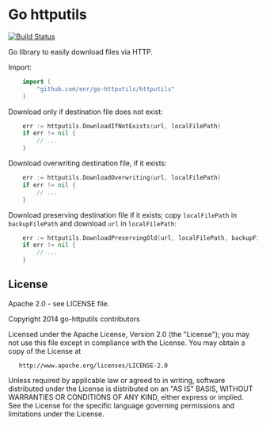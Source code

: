 Go httputils
============

[![Build Status](https://travis-ci.org/enr/go-httputils.png?branch=master)](https://travis-ci.org/enr/go-httputils)

Go library to easily download files via HTTP.

Import:

```Go
    import (
        "github.com/enr/go-httputils/httputils"
    )
```

Download only if destination file does not exist:

```Go
    err := httputils.DownloadIfNotExists(url, localFilePath)
    if err != nil {
        // ...
    }
```

Download overwriting destination file, if it exists:

```Go
    err := httputils.DownloadOverwriting(url, localFilePath)
    if err != nil {
        // ...
    }
```

Download preserving destination file if it exists; copy `localFilePath` in `backupFilePath` and download `url` in `localFilePath`:

```Go
    err := httputils.DownloadPreservingOld(url, localFilePath, backupFilePath)
    if err != nil {
        // ...
    }
```


License
-------

Apache 2.0 - see LICENSE file.

   Copyright 2014 go-httputils contributors

   Licensed under the Apache License, Version 2.0 (the "License");
   you may not use this file except in compliance with the License.
   You may obtain a copy of the License at

       http://www.apache.org/licenses/LICENSE-2.0

   Unless required by applicable law or agreed to in writing, software
   distributed under the License is distributed on an "AS IS" BASIS,
   WITHOUT WARRANTIES OR CONDITIONS OF ANY KIND, either express or implied.
   See the License for the specific language governing permissions and
   limitations under the License.
